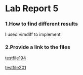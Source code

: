 # **Lab Report 5**

### **1.How to find different results**

I used vimdiff to implement
### **2.Provide a link to the files**

[testfile194](https://github.com/coy001/my-markdown-parser/blob/main/test-files/194.md)

[testfile201]()
